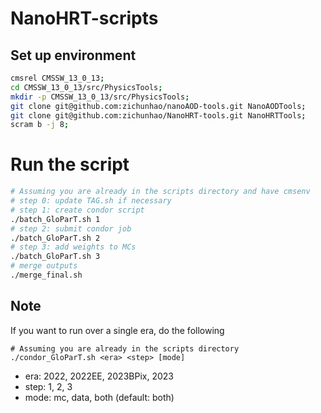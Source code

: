# NanoHRT-scripts
## Set up environment
```bash
cmsrel CMSSW_13_0_13;
cd CMSSW_13_0_13/src/PhysicsTools;
mkdir -p CMSSW_13_0_13/src/PhysicsTools;
git clone git@github.com:zichunhao/nanoAOD-tools.git NanoAODTools;
git clone git@github.com:zichunhao/NanoHRT-tools.git NanoHRTTools;
scram b -j 8;
```

# Run the script
```bash
# Assuming you are already in the scripts directory and have cmsenv
# step 0: update TAG.sh if necessary
# step 1: create condor script
./batch_GloParT.sh 1
# step 2: submit condor job
./batch_GloParT.sh 2
# step 3: add weights to MCs
./batch_GloParT.sh 3
# merge outputs
./merge_final.sh
```

## Note
If you want to run over a single era, do the following
```
# Assuming you are already in the scripts directory
./condor_GloParT.sh <era> <step> [mode]
```
- era: 2022, 2022EE, 2023BPix, 2023
- step: 1, 2, 3
- mode: mc, data, both (default: both)